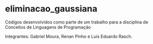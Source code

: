 # eliminacao_gaussiana
Códigos desenvolvidos como parte de um trabalho para a disciplina de Conceitos de Linguagens de Programação 

Integrantes: Gabriel Moura, Renan Pinho e Luis Eduardo Rasch.
